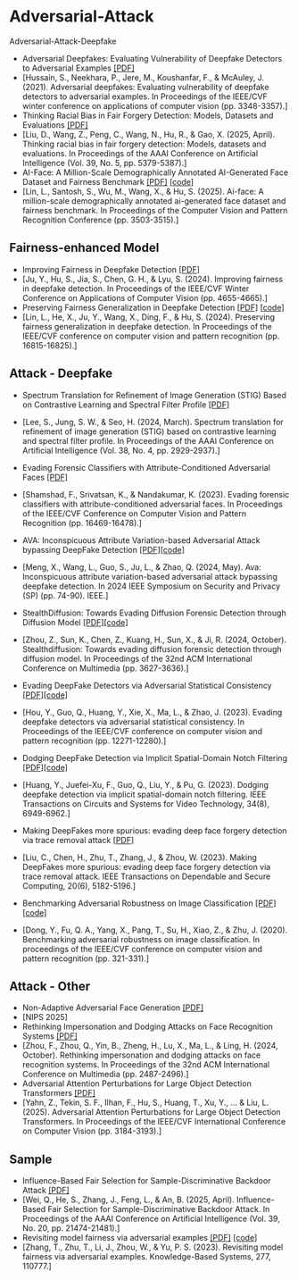 # Adversarial-Attack
Adversarial-Attack-Deepfake

* Adversarial Deepfakes: Evaluating Vulnerability of Deepfake Detectors to Adversarial Examples [[PDF]](http://openaccess.thecvf.com/content/WACV2021/papers/Hussain_Adversarial_Deepfakes_Evaluating_Vulnerability_of_Deepfake_Detectors_to_Adversarial_Examples_WACV_2021_paper.pdf)
* [Hussain, S., Neekhara, P., Jere, M., Koushanfar, F., & McAuley, J. (2021). Adversarial deepfakes: Evaluating vulnerability of deepfake detectors to adversarial examples. In Proceedings of the IEEE/CVF winter conference on applications of computer vision (pp. 3348-3357).]
* Thinking Racial Bias in Fair Forgery Detection: Models, Datasets and Evaluations [[PDF]](https://ojs.aaai.org/index.php/AAAI/article/view/32572/34727)
* [Liu, D., Wang, Z., Peng, C., Wang, N., Hu, R., & Gao, X. (2025, April). Thinking racial bias in fair forgery detection: Models, datasets and evaluations. In Proceedings of the AAAI Conference on Artificial Intelligence (Vol. 39, No. 5, pp. 5379-5387).]
* AI-Face: A Million-Scale Demographically Annotated AI-Generated Face Dataset and Fairness Benchmark [[PDF]](https://openaccess.thecvf.com/content/CVPR2025/papers/Lin_AI-Face_A_Million-Scale_Demographically_Annotated_AI-Generated_Face_Dataset_and_Fairness_CVPR_2025_paper.pdf) [[code]](https://github.com/Purdue-M2/AI-Face-FairnessBench)
* [Lin, L., Santosh, S., Wu, M., Wang, X., & Hu, S. (2025). Ai-face: A million-scale demographically annotated ai-generated face dataset and fairness benchmark. In Proceedings of the Computer Vision and Pattern Recognition Conference (pp. 3503-3515).]

## Fairness-enhanced Model
* Improving Fairness in Deepfake Detection [[PDF]](https://openaccess.thecvf.com/content/WACV2024/papers/Ju_Improving_Fairness_in_Deepfake_Detection_WACV_2024_paper.pdf)
* [Ju, Y., Hu, S., Jia, S., Chen, G. H., & Lyu, S. (2024). Improving fairness in deepfake detection. In Proceedings of the IEEE/CVF Winter Conference on Applications of Computer Vision (pp. 4655-4665).]
* Preserving Fairness Generalization in Deepfake Detection [[PDF]](https://openaccess.thecvf.com/content/CVPR2024/papers/Lin_Preserving_Fairness_Generalization_in_Deepfake_Detection_CVPR_2024_paper.pdf) [[code]](https://github.com/Purdue-M2/Fairness-Generalization)
* [Lin, L., He, X., Ju, Y., Wang, X., Ding, F., & Hu, S. (2024). Preserving fairness generalization in deepfake detection. In Proceedings of the IEEE/CVF conference on computer vision and pattern recognition (pp. 16815-16825).]

## Attack - Deepfake
* Spectrum Translation for Refinement of Image Generation (STIG) Based on Contrastive Learning and Spectral Filter Profile [[PDF]](https://ojs.aaai.org/index.php/AAAI/article/view/28074/28154)
* [Lee, S., Jung, S. W., & Seo, H. (2024, March). Spectrum translation for refinement of image generation (STIG) based on contrastive learning and spectral filter profile. In Proceedings of the AAAI Conference on Artificial Intelligence (Vol. 38, No. 4, pp. 2929-2937).]
* Evading Forensic Classifiers with Attribute-Conditioned Adversarial Faces [[PDF]](https://openaccess.thecvf.com/content/CVPR2023/papers/Shamshad_Evading_Forensic_Classifiers_With_Attribute-Conditioned_Adversarial_Faces_CVPR_2023_paper.pdf)
* [Shamshad, F., Srivatsan, K., & Nandakumar, K. (2023). Evading forensic classifiers with attribute-conditioned adversarial faces. In Proceedings of the IEEE/CVF Conference on Computer Vision and Pattern Recognition (pp. 16469-16478).]

* AVA: Inconspicuous Attribute Variation-based Adversarial Attack bypassing DeepFake Detection [[PDF]](https://arxiv.org/pdf/2312.08675)[[code]](https://github.com/AnonymousUserA/AVA)
* [Meng, X., Wang, L., Guo, S., Ju, L., & Zhao, Q. (2024, May). Ava: Inconspicuous attribute variation-based adversarial attack bypassing deepfake detection. In 2024 IEEE Symposium on Security and Privacy (SP) (pp. 74-90). IEEE.]
* StealthDiffusion: Towards Evading Diffusion Forensic Detection through Diffusion Model [[PDF]](https://dl.acm.org/doi/pdf/10.1145/3664647.3681535?casa_token=IUs-9nw5zgoAAAAA:CfVywyX1FOauGKvwjfRiV9TzhPLSVOj5ySXaUklt8y3h8zwZIoMHA-oxHnjLeoeZzUL_EtFIAGfOww)[[code]](https://github.com/wyczzy/StealthDiffusion)
* [Zhou, Z., Sun, K., Chen, Z., Kuang, H., Sun, X., & Ji, R. (2024, October). Stealthdiffusion: Towards evading diffusion forensic detection through diffusion model. In Proceedings of the 32nd ACM International Conference on Multimedia (pp. 3627-3636).]
* Evading DeepFake Detectors via Adversarial Statistical Consistency [[PDF]](http://openaccess.thecvf.com/content/CVPR2023/papers/Hou_Evading_DeepFake_Detectors_via_Adversarial_Statistical_Consistency_CVPR_2023_paper.pdf)[[code]](https://github.com/tobuta/evadingfakedetector)
* [Hou, Y., Guo, Q., Huang, Y., Xie, X., Ma, L., & Zhao, J. (2023). Evading deepfake detectors via adversarial statistical consistency. In Proceedings of the IEEE/CVF conference on computer vision and pattern recognition (pp. 12271-12280).]
* Dodging DeepFake Detection via Implicit Spatial-Domain Notch Filtering [[PDF]](https://arxiv.org/pdf/2009.09213)[[code]](https://github.com/fanoflck/Implicit-spatial-notch)
* [Huang, Y., Juefei-Xu, F., Guo, Q., Liu, Y., & Pu, G. (2023). Dodging deepfake detection via implicit spatial-domain notch filtering. IEEE Transactions on Circuits and Systems for Video Technology, 34(8), 6949-6962.]
* Making DeepFakes more spurious: evading deep face forgery detection via trace removal attack [[PDF]](https://arxiv.org/pdf/2203.11433)
* [Liu, C., Chen, H., Zhu, T., Zhang, J., & Zhou, W. (2023). Making DeepFakes more spurious: evading deep face forgery detection via trace removal attack. IEEE Transactions on Dependable and Secure Computing, 20(6), 5182-5196.]
* Benchmarking Adversarial Robustness on Image Classification [[PDF]](http://openaccess.thecvf.com/content_CVPR_2020/papers/Dong_Benchmarking_Adversarial_Robustness_on_Image_Classification_CVPR_2020_paper.pdf)[[code]](https://github.com/thu-ml/ares)
* [Dong, Y., Fu, Q. A., Yang, X., Pang, T., Su, H., Xiao, Z., & Zhu, J. (2020). Benchmarking adversarial robustness on image classification. In proceedings of the IEEE/CVF conference on computer vision and pattern recognition (pp. 321-331).]

## Attack - Other
* Non-Adaptive Adversarial Face Generation [[PDF]](https://arxiv.org/pdf/2507.12107?)
* [NIPS 2025]
* Rethinking Impersonation and Dodging Attacks on Face Recognition Systems [[PDF]](https://dl.acm.org/doi/pdf/10.1145/3664647.3681440?casa_token=EFpWg1Hq8fwAAAAA:VJY953Tt7mTSGD3SOR5zUkje8gJCzkUnAMIogTmZOf0ZPnov46pfcg57ZbTbWE1LBa7evnONgHiVVQ)
* [Zhou, F., Zhou, Q., Yin, B., Zheng, H., Lu, X., Ma, L., & Ling, H. (2024, October). Rethinking impersonation and dodging attacks on face recognition systems. In Proceedings of the 32nd ACM International Conference on Multimedia (pp. 2487-2496).]
* Adversarial Attention Perturbations for Large Object Detection Transformers [[PDF]](https://openaccess.thecvf.com/content/ICCV2025/papers/Yahn_Adversarial_Attention_Perturbations_for_Large_Object_Detection_Transformers_ICCV_2025_paper.pdf)
* [Yahn, Z., Tekin, S. F., Ilhan, F., Hu, S., Huang, T., Xu, Y., ... & Liu, L. (2025). Adversarial Attention Perturbations for Large Object Detection Transformers. In Proceedings of the IEEE/CVF International Conference on Computer Vision (pp. 3184-3193).]

## Sample
* Influence-Based Fair Selection for Sample-Discriminative Backdoor Attack [[PDF]](https://ojs.aaai.org/index.php/AAAI/article/view/35449/37604)
* [Wei, Q., He, S., Zhang, J., Feng, L., & An, B. (2025, April). Influence-Based Fair Selection for Sample-Discriminative Backdoor Attack. In Proceedings of the AAAI Conference on Artificial Intelligence (Vol. 39, No. 20, pp. 21474-21481).]
* Revisiting model fairness via adversarial examples [[PDF]](https://www.sciencedirect.com/science/article/pii/S0950705123005270?casa_token=Rg0mPO5A32EAAAAA:pdnjwnuRjF_H3C2hw0WMzbjSvbuW8CGzjisHNbHrPU8UrPTNRQR8gm_B87N7LTc83dZVB7vr_CA) [[code]](https://github.com/TaocsZhang/Fairness-Attack-via-Adversarial-Examples)
* [Zhang, T., Zhu, T., Li, J., Zhou, W., & Yu, P. S. (2023). Revisiting model fairness via adversarial examples. Knowledge-Based Systems, 277, 110777.]
